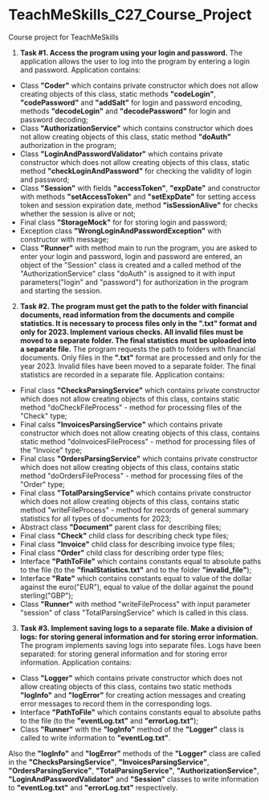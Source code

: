 # TeachMeSkills_C27_Course_Project
Course project for TeachMeSkills

1. **Task #1. Access the program using your login and password.**
The application allows the user to log into the program by entering a login and password.
Application contains:
- Class **"Coder"** which contains private constructor which does not allow creating objects of this class, static methods **"codeLogin"**, **"codePassword"** and **"addSalt"** for login and password encoding, methods **"decodeLogin"** and **"decodePassword"** for login and password decoding;
- Class **"AuthorizationService"** which contains constructor which does not allow creating objects of this class, static method **"doAuth"** authorization in the program;
- Class **"LoginAndPasswordValidator"** which contains private constructor which does not allow creating objects of this class, static method **"checkLoginAndPassword"** for checking the validity of login and password;
- Class **"Session"** with fields **"accessToken"**, **"expDate"** and constructor with methods **"setAccessToken"** and **"setExpDate"** for setting access token and session expiration date, method **"isSessionAlive"** for checks whether the session is alive or not;
- Final class **"StorageMock"** for for storing login and password;
- Exception class **"WrongLoginAndPasswordException"** with constructor with message;
- Class **"Runner"** with method main to run the program, you are asked to enter your login and password, login and password are entered, an object of the "Session" class is created and a called method of the "AuthorizationService" class "doAuth" is assigned to it with input parameters("login" and "password") for authorization in the program and starting the session.

2. **Task #2. The program must get the path to the folder with financial documents, read information from the documents and compile statistics. It is necessary to process files only in the **".txt"** format and only for 2023. Implement various checks. All invalid files must be moved to a separate folder. The final statistics must be uploaded into a separate file.**
The program requests the path to folders with financial documents. Only files in the **".txt"** format are processed and only for the year 2023. Invalid files have been moved to a separate folder. The final statistics are recorded in a separate file. 
Application contains:
- Final class **"ChecksParsingService"** which contains private constructor which does not allow creating objects of this class, contains static method "doCheckFileProcess" - method for processing files of the "Check" type;
- Final calss **"InvoicesParsingService"** which contains private constructor which does not allow creating objects of this class, contains static method "doInvoicesFileProcess" - method for processing files of the "Invoice" type;
- Final class **"OrdersParsingService"** which contains private constructor which does not allow creating objects of this class, contains static method "doOrdersFileProcess" - method for processing files of the "Order" type;
- Final class **"TotalParsingService"** which contains private constructor which does not allow creating objects of this class, contains static method "writeFileProcess" - method for records of general summary statistics for all types of documents for 2023;
- Abstract class **"Document"** parent class for describing files;
- Final class **"Check"** child class for describing check type files;
- Final class **"Invoice"** child class for describing invoice type files;
- Final class **"Order"** child class for describing order type files;
- Interface **"PathToFile"** which contains constants equal to absolute paths to the file (to the **"finalStatistics.txt"** and to the folder **"invalid_file"**);
- Interface **"Rate"** which contains constants equal to value of the dollar against the euro("EUR"), equal to value of the dollar against the pound sterling("GBP");
- Class **"Runner"** with method "writeFileProcess" with input parameter "session" of class "TotalParsingService" which is called in this class.

3. **Task #3. Implement saving logs to a separate file. Make a division of logs: for storing general information and for storing error information.**
The program implements saving logs into separate files. Logs have been separated: for storing general information and for storing error information.
Application contains:
- Class **"Logger"** which contains private constructor which does not allow creating objects of this class, contains two static methods **"logInfo"** and **"logError"** for creating action messages and creating error messages to record them in the corresponding logs.
- Interface **"PathToFile"** which contains constants equal to absolute paths to the file (to the **"eventLog.txt"** and **"errorLog.txt"**);
- Class **"Runner"** with the **"logInfo"** method of the **"Logger"** class is called to write information to **"eventLog.txt"**.

Also the **"logInfo"** and **"logError"** methods of the **"Logger"** class are called in the **"ChecksParsingService"**, **"InvoicesParsingService"**, **"OrdersParsingService"**, **"TotalParsingService"**, **"AuthorizationService"**, **"LoginAndPasswordValidator"** and **"Session"** classes to write information to **"eventLog.txt"** and **"errorLog.txt"** respectively.
